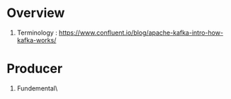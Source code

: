 # Overview
1. Terminology : https://www.confluent.io/blog/apache-kafka-intro-how-kafka-works/

# Producer
1. Fundemental\
<!--stackedit_data:
eyJoaXN0b3J5IjpbNTAxODk5MywxNTQxODM2NDY1XX0=
-->